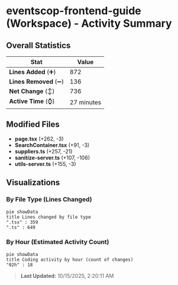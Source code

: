 # eventscop-frontend-guide (Workspace) - Activity Summary 

## Overall Statistics

| Stat                   | Value                                                             |
| ---------------------- | ----------------------------------------------------------------- |
| **Lines Added** (➕)   | 872                                          |
| **Lines Removed** (➖) | 136                                        |
| **Net Change** (↕)    | 736                |
| **Active Time** (⌚)   | 27 minutes |


## Modified Files
- **page.tsx** (+262, -3)
- **SearchContainer.tsx** (+91, -3)
- **suppliers.ts** (+257, -21)
- **sanitize-server.ts** (+107, -106)
- **utils-server.ts** (+155, -3)

## Visualizations

### By File Type (Lines Changed)

```mermaid
pie showData
title Lines changed by file type
".tsx" : 359
".ts" : 649
```

### By Hour (Estimated Activity Count)

```mermaid
pie showData
title Coding activity by hour (count of changes)
"02h" : 18
```


> **Last Updated:** 10/15/2025, 2:20:11 AM